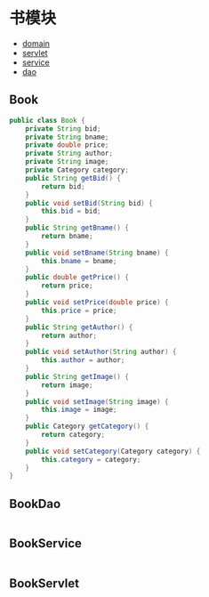 # 书模块
  - [domain](#book)
  - [servlet](#bookservlet)
  - [service](#bookservice)
  - [dao](#bookdao)
  

## Book
```java
public class Book {
	private String bid;
	private String bname;
	private double price;
	private String author;
	private String image;
	private Category category;
	public String getBid() {
		return bid;
	}
	public void setBid(String bid) {
		this.bid = bid;
	}
	public String getBname() {
		return bname;
	}
	public void setBname(String bname) {
		this.bname = bname;
	}
	public double getPrice() {
		return price;
	}
	public void setPrice(double price) {
		this.price = price;
	}
	public String getAuthor() {
		return author;
	}
	public void setAuthor(String author) {
		this.author = author;
	}
	public String getImage() {
		return image;
	}
	public void setImage(String image) {
		this.image = image;
	}
	public Category getCategory() {
		return category;
	}
	public void setCategory(Category category) {
		this.category = category;
	}
}
```

## BookDao
```java

```

## BookService
```java

```

## BookServlet
```

```
